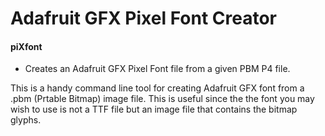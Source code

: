 # Adafruit GFX Pixel Font Creator

#### piXfont
- Creates an Adafruit GFX Pixel Font file from a given PBM P4 file.

This is a handy command line tool for creating Adafruit GFX font from a .pbm (Prtable Bitmap) image file.
This is useful since the the font you may wish to use is not a TTF file but an image file that contains the bitmap glyphs.
